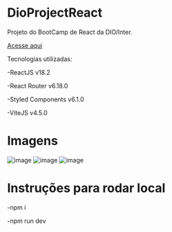 # DioProjectReact

Projeto do BootCamp de React da DIO/Inter.

[Acesse aqui](https://dio-project-react.vercel.app/)

Tecnologias utilizadas:

-ReactJS v18.2

-React Router v6.18.0

-Styled Components v6.1.0

-ViteJS v4.5.0

# Imagens

![image](https://user-images.githubusercontent.com/66140734/211221784-2d1f26ad-722a-4830-83cf-b83ab3a46093.png)
![image](https://user-images.githubusercontent.com/66140734/211221796-19b3fb05-f7e4-4c27-aa1a-e376fc103645.png)
![image](https://user-images.githubusercontent.com/66140734/211221805-2500addf-1b4e-4e36-bb9d-31c5694f9810.png)

# Instruções para rodar local

-npm i

-npm run dev
